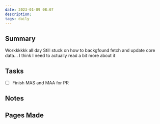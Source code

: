 ```yaml
---
date: 2023-01-09 08:07
description: 
tags: daily
---
```


## Summary

Workkkkkk all day
Still stuck on how to backgfound fetch and update core data... I think I need to actually read a bit more about it  

## Tasks

- [ ] Finish MAS and MAA for PR

## Notes

## Pages Made